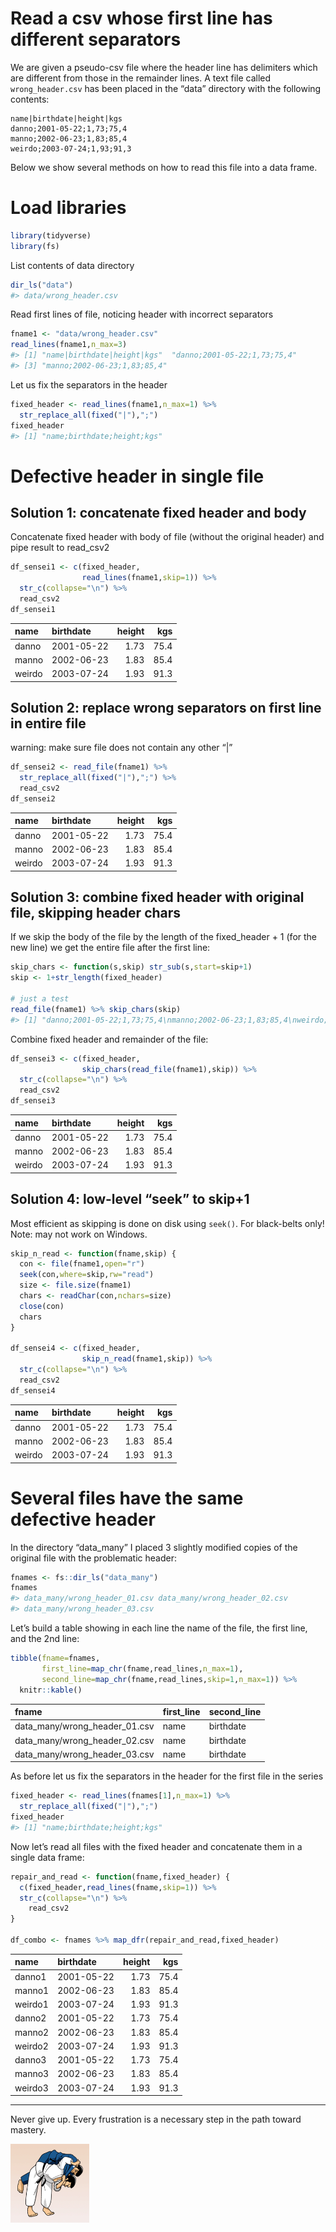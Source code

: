 Read a csv whose first line has different separators
================

We are given a pseudo-csv file where the header line has delimiters
which are different from those in the remainder lines. A text file
called `wrong_header.csv` has been placed in the “data” directory with
the following contents:

    name|birthdate|height|kgs
    danno;2001-05-22;1,73;75,4
    manno;2002-06-23;1,83;85,4
    weirdo;2003-07-24;1,93;91,3

Below we show several methods on how to read this file into a data
frame.

# Load libraries

``` r
library(tidyverse)
library(fs)
```

List contents of data directory

``` r
dir_ls("data")
#> data/wrong_header.csv
```

Read first lines of file, noticing header with incorrect separators

``` r
fname1 <- "data/wrong_header.csv"
read_lines(fname1,n_max=3)
#> [1] "name|birthdate|height|kgs"  "danno;2001-05-22;1,73;75,4"
#> [3] "manno;2002-06-23;1,83;85,4"
```

Let us fix the separators in the header

``` r
fixed_header <- read_lines(fname1,n_max=1) %>%
  str_replace_all(fixed("|"),";")
fixed_header
#> [1] "name;birthdate;height;kgs"
```

# Defective header in single file

## Solution 1: concatenate fixed header and body

Concatenate fixed header with body of file (without the original header)
and pipe result to read\_csv2

``` r
df_sensei1 <- c(fixed_header,
                read_lines(fname1,skip=1)) %>%
  str_c(collapse="\n") %>%
  read_csv2
df_sensei1
```

| name   | birthdate  | height |  kgs |
| :----- | :--------- | -----: | ---: |
| danno  | 2001-05-22 |   1.73 | 75.4 |
| manno  | 2002-06-23 |   1.83 | 85.4 |
| weirdo | 2003-07-24 |   1.93 | 91.3 |

## Solution 2: replace wrong separators on first line in entire file

warning: make sure file does not contain any other “|”

``` r
df_sensei2 <- read_file(fname1) %>%
  str_replace_all(fixed("|"),";") %>%
  read_csv2
df_sensei2
```

| name   | birthdate  | height |  kgs |
| :----- | :--------- | -----: | ---: |
| danno  | 2001-05-22 |   1.73 | 75.4 |
| manno  | 2002-06-23 |   1.83 | 85.4 |
| weirdo | 2003-07-24 |   1.93 | 91.3 |

## Solution 3: combine fixed header with original file, skipping header chars

If we skip the body of the file by the length of the fixed\_header + 1
(for the new line) we get the entire file after the first line:

``` r
skip_chars <- function(s,skip) str_sub(s,start=skip+1)
skip <- 1+str_length(fixed_header)

# just a test
read_file(fname1) %>% skip_chars(skip)
#> [1] "danno;2001-05-22;1,73;75,4\nmanno;2002-06-23;1,83;85,4\nweirdo;2003-07-24;1,93;91,3\n"
```

Combine fixed header and remainder of the file:

``` r
df_sensei3 <- c(fixed_header,
                skip_chars(read_file(fname1),skip)) %>%
  str_c(collapse="\n") %>%
  read_csv2
df_sensei3
```

| name   | birthdate  | height |  kgs |
| :----- | :--------- | -----: | ---: |
| danno  | 2001-05-22 |   1.73 | 75.4 |
| manno  | 2002-06-23 |   1.83 | 85.4 |
| weirdo | 2003-07-24 |   1.93 | 91.3 |

## Solution 4: low-level “seek” to skip+1

Most efficient as skipping is done on disk using `seek()`. For
black-belts only\! Note: may not work on Windows.

``` r
skip_n_read <- function(fname,skip) {
  con <- file(fname1,open="r")
  seek(con,where=skip,rw="read")
  size <- file.size(fname1)
  chars <- readChar(con,nchars=size)
  close(con)
  chars
}

df_sensei4 <- c(fixed_header,
                skip_n_read(fname1,skip)) %>%
  str_c(collapse="\n") %>%
  read_csv2
df_sensei4
```

| name   | birthdate  | height |  kgs |
| :----- | :--------- | -----: | ---: |
| danno  | 2001-05-22 |   1.73 | 75.4 |
| manno  | 2002-06-23 |   1.83 | 85.4 |
| weirdo | 2003-07-24 |   1.93 | 91.3 |

# Several files have the same defective header

In the directory “data\_many” I placed 3 slightly modified copies of the
original file with the problematic header:

``` r
fnames <- fs::dir_ls("data_many")
fnames
#> data_many/wrong_header_01.csv data_many/wrong_header_02.csv 
#> data_many/wrong_header_03.csv
```

Let’s build a table showing in each line the name of the file, the first
line, and the 2nd line:

``` r
tibble(fname=fnames,
       first_line=map_chr(fname,read_lines,n_max=1),
       second_line=map_chr(fname,read_lines,skip=1,n_max=1)) %>%
  knitr::kable()
```

| fname                            | first\_line               | second\_line                |
| :------------------------------- | :------------------------ | :-------------------------- |
| data\_many/wrong\_header\_01.csv | name|birthdate|height|kgs | danno1;2001-05-22;1,73;75,4 |
| data\_many/wrong\_header\_02.csv | name|birthdate|height|kgs | danno2;2001-05-22;1,73;75,4 |
| data\_many/wrong\_header\_03.csv | name|birthdate|height|kgs | danno3;2001-05-22;1,73;75,4 |

As before let us fix the separators in the header for the first file in
the series

``` r
fixed_header <- read_lines(fnames[1],n_max=1) %>%
  str_replace_all(fixed("|"),";")
fixed_header
#> [1] "name;birthdate;height;kgs"
```

Now let’s read all files with the fixed header and concatenate them in a
single data frame:

``` r
repair_and_read <- function(fname,fixed_header) {
  c(fixed_header,read_lines(fname,skip=1)) %>%
  str_c(collapse="\n") %>%
    read_csv2
}

df_combo <- fnames %>% map_dfr(repair_and_read,fixed_header)
```

| name    | birthdate  | height |  kgs |
| :------ | :--------- | -----: | ---: |
| danno1  | 2001-05-22 |   1.73 | 75.4 |
| manno1  | 2002-06-23 |   1.83 | 85.4 |
| weirdo1 | 2003-07-24 |   1.93 | 91.3 |
| danno2  | 2001-05-22 |   1.73 | 75.4 |
| manno2  | 2002-06-23 |   1.83 | 85.4 |
| weirdo2 | 2003-07-24 |   1.93 | 91.3 |
| danno3  | 2001-05-22 |   1.73 | 75.4 |
| manno3  | 2002-06-23 |   1.83 | 85.4 |
| weirdo3 | 2003-07-24 |   1.93 | 91.3 |

-----

Never give up. Every frustration is a necessary step in the path toward
mastery.

<img src="pics/ippon.gif" width="25%" style="display: block; margin: auto auto auto 0;" />
